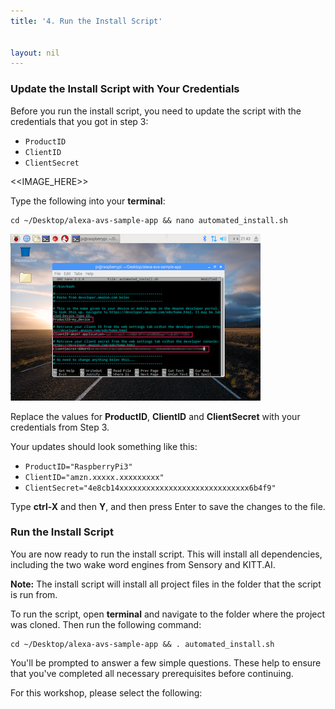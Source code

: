 ```yaml
---
title: '4. Run the Install Script'


layout: nil
---
```


### Update the Install Script with Your Credentials

Before you run the install script, you need to update the script with the credentials that you got in step 3:  

* `ProductID`
* `ClientID`
* `ClientSecret`

<<IMAGE_HERE>>

Type the following into your **terminal**:

	cd ~/Desktop/alexa-avs-sample-app && nano automated_install.sh

![](assets/update-script.png)

Replace the values for **ProductID**, **ClientID** and **ClientSecret** with your credentials from Step 3.

Your updates should look something like this:

* `ProductID="RaspberryPi3"`    
* `ClientID="amzn.xxxxx.xxxxxxxxx"`    
* `ClientSecret="4e8cb14xxxxxxxxxxxxxxxxxxxxxxxxxxxxx6b4f9"`  

Type **ctrl-X** and then **Y**, and then press Enter to save the changes to the file.

### Run the Install Script

You are now ready to run the install script. This will install all dependencies, including the two wake word engines from Sensory and KITT.AI.

**Note:** The install script will install all project files in the folder that the script is run from.

To run the script, open **terminal** and navigate to the folder where the project was cloned. Then run the following command:

	cd ~/Desktop/alexa-avs-sample-app && . automated_install.sh

You'll be prompted to answer a few simple questions. These help to ensure that you've completed all necessary prerequisites before continuing.

For this workshop, please select the following:
